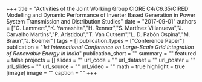 +++
title = "Activities of the Joint Working Group CIGRE C4/C6.35/CIRED: Modelling and Dynamic Performance of Inverter Based Generation in Power System Transmission and Distribution Studies"
date = "2017-09-01"
authors = ["G. Lammert","K. Yamashita","H. Renner","S. Martínez Villanueva","J. Carvalho Martins","P. Aristidou","T. Van Cutsem","L. D. Pabón Ospina","M. Braun","J. Boemer"]
tags = []
publication_types = ["Conference Paper"]
publication = "_1st International Conference on Large-Scale Grid Integration of Renewable Energy in India_"
publication_short = ""
summary = ""
featured = false
projects = []
slides = ""
url_code = ""
url_dataset = ""
url_poster = ""
url_slides = ""
url_source = ""
url_video = ""
math = true
highlight = true
[image]
image = ""
caption = ""
+++

